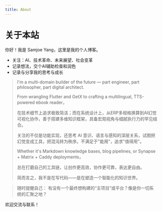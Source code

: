 ```yaml
---
title: About
---
```


# 关于本站

你好！我是 Samjoe Yang，这里是我的个人博客。

- 关注：AI、技术革命、未来展望、社会变革
- 记录想法，交个AI辅助检查和润色
- 记录与分享我的思考与成长


> I'm a multi-domain builder of the future — part engineer, part philosopher, part digital architect.
> 
> From wrangling Flutter and GetX to crafting a multilingual, TTS-powered ebook reader，
> 
> 在技术细节上追求极致简洁；而在系统设计上，从ERP多规格换算到AI幻觉可视化协作，善于搭建多维知识框架，具备宏观视角与细腻执行力的罕见结合。
> 
> 关注的不仅是功能实现，还思考 AI 意识、语言与感知的深层关系，试图把幻觉变成工具，把混沌转为秩序。不满足于"能用"，追求"值得用"。
> 
> Whether it's Markdown knowledge bases, blog pipelines, or Synapse + Matrix + Caddy deployments，
> 
> 总在打磨自己的工具链，让创作更高效，协作更可靠，表达更自由。
> 
> 简而言之，我不是在写代码——是在塑造一个智能化的知识世界。

> 随时提醒自己：
> 有没有一个最终想构建的“主项目”或平台？像是你一切系统的汇聚之地？

欢迎交流与联系！
